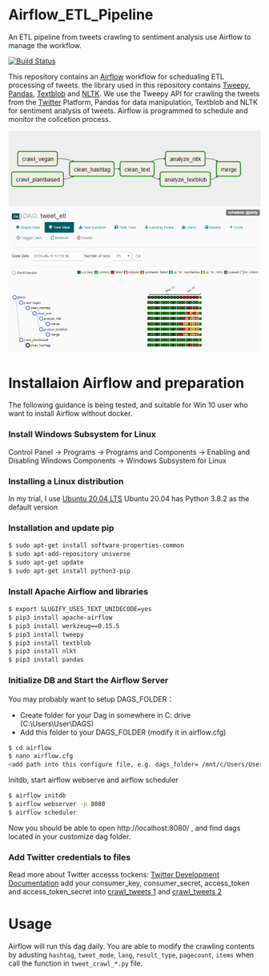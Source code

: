 # Airflow_ETL_Pipeline
An ETL pipeline from tweets crawling to sentiment analysis use Airflow to manage the workflow.

[![Build Status](https://travis-ci.org/joemccann/dillinger.svg?branch=master)](https://travis-ci.org/joemccann/dillinger)

This repository contains an [Airflow](https://airflow.apache.org/) workflow for schedualing ETL processing of tweets. the library used in this repository contains [Tweepy](https://www.tweepy.org/), [Pandas](https://pandas.pydata.org/), [Textblob](https://textblob.readthedocs.io/en/dev/) and [NLTK](nltk.org). We use the Tweepy API for crawling the tweets from the [Twitter](https://twitter.com/) Platform, Pandas for data manipulation, Textblob and NLTK for sentiment analysis of tweets. Airflow is programmed to schedule and monitor the collcetion process.


![Graph View](https://github.com/Gineyc/Airflow_ETL_Pipeline/blob/master/img/pic1.png?raw=true)
![Tree View](https://github.com/Gineyc/Airflow_ETL_Pipeline/blob/master/img/pic2.png?raw=true)



# Installaion Airflow and preparation
The following guidance is being tested, and suitable for Win 10 user who want to install Airflow without docker.
### Install Windows Subsystem for Linux 
Control Panel → Programs → Programs and Components → Enabling and Disabling Windows Components → Windows Subsystem for Linux
### Installing a Linux distribution
In my trial, I use [Ubuntu 20.04 LTS](https://www.microsoft.com/nl-nl/p/ubuntu-2004-lts/9n6svws3rx71?rtc=1&activetab=pivot:overviewtab)
Ubuntu 20.04 has Python 3.8.2 as the default version 
### Installation and update pip
```sh
$ sudo apt-get install software-properties-common
$ sudo apt-add-repository universe
$ sudo apt-get update
$ sudo apt-get install python3-pip
```
### Install Apache Airflow and libraries
```sh
$ export SLUGIFY_USES_TEXT_UNIDECODE=yes
$ pip3 install apache-airflow
$ pip3 install werkzeug==0.15.5
$ pip3 install tweepy
$ pip3 install textblob
$ pip3 install nlkt
$ pip3 install pandas
```
### Initialize DB and Start the Airflow Server

You may probably want to setup DAGS_FOLDER：
- Create folder for your Dag in somewhere in C: drive (C:\Users\User\DAGS)
- Add this folder to your DAGS_FOLDER (modify it in airflow.cfg)
```sh
$ cd airflow
$ nano airflow.cfg
<add path into this configure file, e.g. dags_folder= /mnt/c/Users/User/DAGS>
```
Initdb, start airflow webserve and airflow scheduler
```sh
$ airflow initdb
$ airflow webserver -p 8080
$ airflow scheduler
```
Now you should be able to open http://localhost:8080/ , and find dags located in your customize dag folder.
### Add Twitter credentials to files
Read more about Twitter accesss tockens: [Twitter Development Documentation](https://developer.twitter.com/en/docs/basics/authentication/oauth-1-0a)
add your consumer_key, consumer_secret, access_token and access_token_secret into [crawl_tweets 1](https://github.com/Gineyc/Airflow_ETL_Pipeline/blob/master/script/tweets_crawl_plantbased.py) and [crawl_tweets 2](https://github.com/Gineyc/Airflow_ETL_Pipeline/blob/master/script/tweets_crawl_vegan.py)

# Usage 
Airflow will run this dag daily.
You are able to modify the crawling contents by adusting `hashtag`, `tweet_mode`, `lang`, `result_type`, `pagecount`, `items` when call the function in `tweet_crawl_*.py` file.
